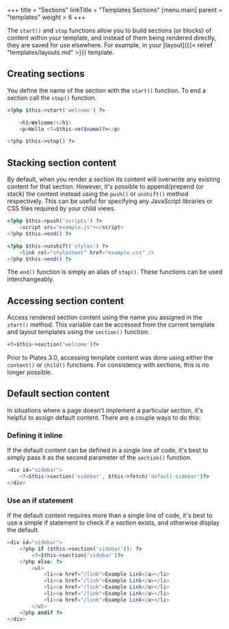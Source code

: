 +++
title = "Sections"
linkTitle = "Templates Sections"
[menu.main]
parent = "templates"
weight = 6
+++

The `start()` and `stop` functions allow you to build sections (or blocks) of content within your template, and instead of them being rendered directly, they are saved for use elsewhere. For example, in your [layout]({{< relref "templates/layouts.md" >}}) template.

## Creating sections

You define the name of the section with the `start()` function. To end a section call the `stop()` function.

~~~ php
<?php $this->start('welcome') ?>

    <h1>Welcome!</h1>
    <p>Hello <?=$this->e($name)?></p>

<?php $this->stop() ?>
~~~

## Stacking section content

By default, when you render a section its content will overwrite any existing content for that section. However, it's possible to append/prepend (or stack) the content instead using the `push()` or `unshift()` method respectively. This can be useful for specifying any JavaScript libraries or CSS files required by your child views.

~~~ php
<?php $this->push('scripts') ?>
    <script src="example.js"></script>
<?php $this->end() ?>

<?php $this->unshift('styles') ?>
    <link rel="stylesheet" href="example.css" />
<?php $this->end() ?>
~~~

<p class="message-notice">The <code>end()</code> function is simply an alias of <code>stop()</code>. These functions can be used interchangeably.</p>

## Accessing section content

Access rendered section content using the name you assigned in the `start()` method. This variable can be accessed from the current template and layout templates using the `section()` function.

~~~ php
<?=$this->section('welcome')?>
~~~

<p class="message-notice">Prior to Plates 3.0, accessing template content was done using either the <code>content()</code> or <code>child()</code> functions. For consistency with sections, this is no longer possible.</p>

## Default section content

In situations where a page doesn't implement a particular section, it's helpful to assign default content. There are a couple ways to do this:

### Defining it inline

If the default content can be defined in a single line of code, it's best to simply pass it as the second parameter of the `section()` function.

~~~ php
<div id="sidebar">
    <?=$this->section('sidebar', $this->fetch('default-sidebar')?>
</div>
~~~

### Use an if statement

If the default content requires more than a single line of code, it's best to use a simple if statement to check if a section exists, and otherwise display the default.

~~~ php
<div id="sidebar">
    <?php if ($this->section('sidebar')): ?>
        <?=$this->section('sidebar')?>
    <?php else: ?>
        <ul>
            <li><a href="/link">Example Link</a></li>
            <li><a href="/link">Example Link</a></li>
            <li><a href="/link">Example Link</a></li>
            <li><a href="/link">Example Link</a></li>
            <li><a href="/link">Example Link</a></li>
        </ul>
    <?php endif ?>
</div>
~~~

